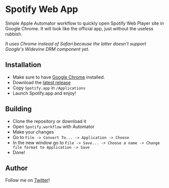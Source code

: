 # Spotify Web App

Simple Apple Automator workflow to quickly open Spotify Web Player site in Google Chrome. It will look like the official app, just without the useless rubbish.

*It uses Chrome instead of Safari because the latter doesn't support Google's Widevine DRM component yet.*

## Installation

* Make sure to have [Google Chrome](https://www.google.com/chrome/) installed.
* Download the [latest release](https://github.com/robymontyz/spotify-web-app/releases)
* Copy `Spotify.app` in `/Applications`
* Launch Spotify.app and enjoy!

## Building

* Clone the repository or download it
* Open `Spotify.workflow` with Automator
* Make your changes
* Go to `File -> Convert To... -> Application -> Choose`
* In the new window go to `File -> Save... -> Choose a name -> Change file format to Application -> Save`
* Done!

## Author

Follow me on [Twitter](https://twitter.com/robymontyz)!
